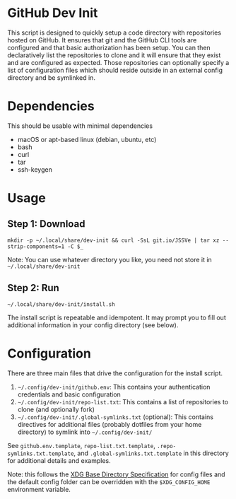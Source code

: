 # GitHub Dev Init

This script is designed to quickly setup a code directory with repositories hosted on GitHub.
It ensures that git and the GitHub CLI tools are configured and that basic authorization has been setup.
You can then declaratively list the repositories to clone and it will ensure that they exist and are configured as expected.
Those repositories can optionally specify a list of configuration files which should reside outside in an external config directory and be symlinked in.

# Dependencies

This should be usable with minimal dependencies

* macOS or apt-based linux (debian, ubuntu, etc)
* bash
* curl
* tar
* ssh-keygen

# Usage

## Step 1: Download

    mkdir -p ~/.local/share/dev-init && curl -SsL git.io/JSSVe | tar xz --strip-components=1 -C $_

Note: You can use whatever directory you like, you need not store it in `~/.local/share/dev-init`

## Step 2: Run

    ~/.local/share/dev-init/install.sh

The install script is repeatable and idempotent.
It may prompt you to fill out additional information in your config directory (see below).

# Configuration

There are three main files that drive the configuration for the install script.

1. `~/.config/dev-init/github.env`: This contains your authentication credentials and basic configuration
1. `~/.config/dev-init/repo-list.txt`: This contains a list of repositories to clone (and optionally fork)
1. `~/.config/dev-init/.global-symlinks.txt` (optional): This contains directives for additional files (probably dotfiles from your home directory) to symlink into `~/.config/dev-init/`

See `github.env.template`, `repo-list.txt.template`, `.repo-symlinks.txt.template`, and `.global-symlinks.txt.template` in this directory for additional details and examples.

Note: this follows the [XDG Base Directory Specification](https://specifications.freedesktop.org/basedir-spec/basedir-spec-latest.html) for config files and the default config folder can be overridden with the `$XDG_CONFIG_HOME` environment variable.
